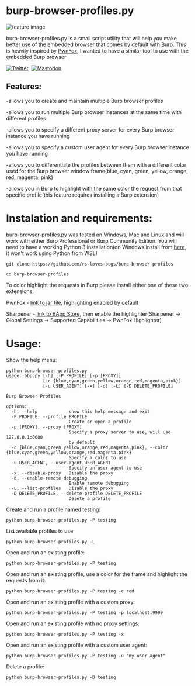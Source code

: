 # burp-browser-profiles.py

![feature image](https://i.imgur.com/cOAlfyI.png)

burp-browser-profiles.py is a small script utility that will help you make better use of the embedded browser that comes by default with Burp. This is heavily inspired by [PwnFox](https://github.com/yeswehack/PwnFox), I wanted to have a similar tool to use with the embedded Burp browser

[![Twitter](https://img.shields.io/badge/-@rs__loves__bugs-%232B90D9?style=for-the-badge&logo=twitter&logoColor=white&label=twitter)](https://twitter.com/rs_loves_bugs)&nbsp;
[![Mastodon](https://img.shields.io/badge/-@rs__loves__bugs-%232B90D9?style=for-the-badge&logo=mastodon&logoColor=white&label=infosec.exchange)](https://infosec.exchange/@rs_loves_bugs)

## Features:

-allows you to create and maintain multiple Burp browser profiles

-allows you to run multiple Burp browser instances at the same time with different profiles

-allows you to specify a different proxy server for every Burp browser instance you have running

-allows you to specify a custom user agent for every Burp browser instance you have running

-allows you to differentiate the profiles between them with a different color used for the Burp browser window frame(blue, cyan, green, yellow, orange, red, magenta, pink)

-allows you in Burp to highlight with the same color the request from that specific profile(this feature requires installing a Burp extension)

# Instalation and requirements:

burp-browser-profiles.py was tested on Windows, Mac and Linux and will work with either Burp Professional or Burp Community Edition. You will need to have a working Python 3 installation(on Windows install from [here](https://www.microsoft.com/store/productId/9NRWMJP3717K), it won't work using Python from WSL) 

```
git clone https://github.com/rs-loves-bugs/burp-browser-profiles
```
```
cd burp-browser-profiles
```

To color highlight the requests in Burp please install either one of these two extensions:

PwnFox - [link to jar file](https://github.com/yeswehack/PwnFox/releases/download/v1.0.3/PwnFox.jar), highlighting enabled by default

Sharpener - [link to BApp Store](https://portswigger.net/bappstore/3c5025b0e19d419a8f339ee0c30391dd), then enable the highlighter(Sharpener -> Global Settings -> Supported Capabilities -> PwnFox Highlighter)   

# Usage:
Show the help menu:

```
python burp-browser-profiles.py
usage: bbp.py [-h] [-P PROFILE] [-p [PROXY]]
              [-c {blue,cyan,green,yellow,orange,red,magenta,pink}]
              [-u USER_AGENT] [-x] [-d] [-L] [-D DELETE_PROFILE]

Burp Browser Profiles

options:
  -h, --help            show this help message and exit
  -P PROFILE, --profile PROFILE
                        Create or open a profile
  -p [PROXY], --proxy [PROXY]
                        Specify a proxy server to use, will use 127.0.0.1:8080
                        by default
  -c {blue,cyan,green,yellow,orange,red,magenta,pink}, --color {blue,cyan,green,yellow,orange,red,magenta,pink}
                        Specify a color to use
  -u USER_AGENT, --user-agent USER_AGENT
                        Specify an user agent to use
  -x, --disable-proxy   Disable the proxy
  -d, --enable-remote-debugging
                        Enable remote debugging
  -L, --list-profiles   Disable the proxy
  -D DELETE_PROFILE, --delete-profile DELETE_PROFILE
                        Delete a profile
```

Create and run a profile named testing:
```
python burp-browser-profiles.py -P testing
```

List available profiles to use:
```
python burp-browser-profiles.py -L
```

Open and run an existing profile:
```
python burp-browser-profiles.py -P testing
```

Open and run an existing profile, use a color for the frame and highlight the requests from it:
```
python burp-browser-profiles.py -P testing -c red
```

Open and run an existing profile with a custom proxy:
```
python burp-browser-profiles.py -P testing -p localhost:9999
```

Open and run an existing profile with no proxy settings:
```
python burp-browser-profiles.py -P testing -x
```

Open and run an existing profile with a custom user agent:
```
python burp-browser-profiles.py -P testing -u "my user agent"
```

Delete a profile:
```
python burp-browser-profiles.py -D testing
```






